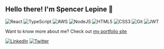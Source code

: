 ## Hello there! I'm Spencer Lepine 👋

![React](https://img.shields.io/badge/react-%2320232a.svg?style=for-the-badge&logo=react&logoColor=%2361DAFB)
![TypeScript](https://img.shields.io/badge/typescript-%23007ACC.svg?style=for-the-badge&logo=typescript&logoColor=white)
![AWS](https://img.shields.io/badge/AWS-232F3E?style=for-the-badge&logo=amazon-aws&logoColor=white)
![NodeJS](https://img.shields.io/badge/node.js-6DA55F?style=for-the-badge&logo=node.js&logoColor=white)
![HTML5](https://img.shields.io/badge/html5-%23E34F26.svg?style=for-the-badge&logo=html5&logoColor=white)
![CSS3](https://img.shields.io/badge/css3-%231572B6.svg?style=for-the-badge&logo=css3&logoColor=white)
![Git](https://img.shields.io/badge/git-%23F05033.svg?style=for-the-badge&logo=git&logoColor=white)
![JWT](https://img.shields.io/badge/JWT-black?style=for-the-badge&logo=JSON%20web%20tokens)

Want to know more about me? Check out [my portfolio site](https://spencerlepine.com/)

[![LinkedIn](https://img.shields.io/badge/LinkedIn-0077B5?style=for-the-badge&logo=linkedin&logoColor=white)](https://www.linkedin.com/in/spencer-lepine/)
[![Twitter](https://img.shields.io/badge/Twitter-1DA1F2?style=for-the-badge&logo=twitter&logoColor=white)](https://twitter.com/spencerlepine)
